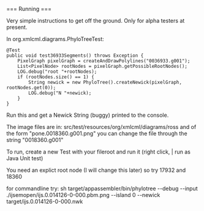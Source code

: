 === Running ===

Very simple instructions to get off the ground. Only for alpha testers at present.

In org.xmlcml.diagrams.PhyloTreeTest:

	@Test
	public void test36933Segments() throws Exception {
		PixelGraph pixelGraph = createAndDrawPolylines("0036933.g001");
		List<PixelNode> rootNodes = pixelGraph.getPossibleRootNodes();
		LOG.debug("root "+rootNodes);
		if (rootNodes.size() == 1) {
			String newick = new PhyloTree().createNewick(pixelGraph, rootNodes.get(0));
			LOG.debug("N "+newick);
		}
	}

Run this and get a Newick String (buggy) printed to the console.

The image files are in:
src/test/resources/org/xmlcml/diagrams/ross and of the form "pone.0018360.g001.png" 
you can change the file  through the string "0018360.g001"


To run, create a new Test with your fileroot and run it (right click, | run as Java Unit test)

You need an explict root node (I will change this later) so try 17932 and 18360

for commandline try:
sh target/appassembler/bin/phylotree --debug --input ./ijsemopen/ijs.0.014126-0-000.pbm.png --island 0 --newick target/ijs.0.014126-0-000.nwk


